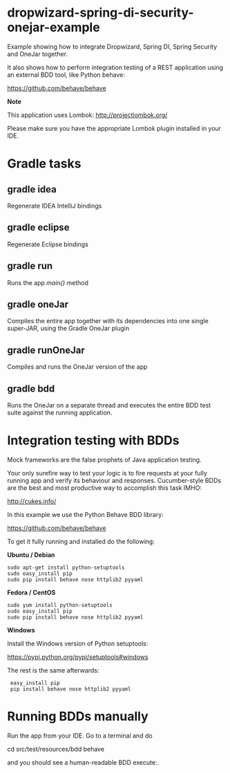 dropwizard-spring-di-security-onejar-example
============================================

Example showing how to integrate Dropwizard, Spring DI, Spring Security and OneJar together.

It also shows how to perform integration testing of a REST application using an external
BDD tool, like Python behave:

https://github.com/behave/behave

**Note**

This application uses Lombok:
http://projectlombok.org/

Please make sure you have the appropriate Lombok plugin installed in your IDE.


Gradle tasks
============

gradle idea
-----------

Regenerate IDEA IntelliJ bindings

gradle eclipse
--------------

Regenerate Eclipse bindings

gradle run
----------

Runs the app *main()* method

gradle oneJar
-------------

Compiles the entire app together with its dependencies into one single super-JAR, using the Gradle OneJar plugin

gradle runOneJar
----------------

Compiles and runs the OneJar version of the app

gradle bdd
----------

Runs the OneJar on a separate thread and executes the entire BDD test suite against the running application.


Integration testing with BDDs
=============================

Mock frameworks are the false prophets of Java application testing.

Your only surefire way to test your logic is to fire requests at your fully running app and verify its behaviour and responses.
Cucumber-style BDDs are the best and most productive way to accomplish this task IMHO:

http://cukes.info/

In this example we use the Python Behave BDD library:

https://github.com/behave/behave

To get it fully running and installed do the following:

**Ubuntu / Debian**

    sudo apt-get install python-setuptools
    sudo easy_install pip
    sudo pip install behave nose httplib2 pyyaml

**Fedora / CentOS**

    sudo yum install python-setuptools
    sudo easy_install pip
    sudo pip install behave nose httplib2 pyyaml

**Windows**

Install the Windows version of Python setuptools:

https://pypi.python.org/pypi/setuptools#windows

The rest is the same afterwards:

     easy_install pip
     pip install behave nose httplib2 pyyaml

Running BDDs manually
=====================

Run the app from your IDE.
Go to a terminal and do

  cd src/test/resources/bdd
  behave

and you should see a human-readable BDD execute:.

